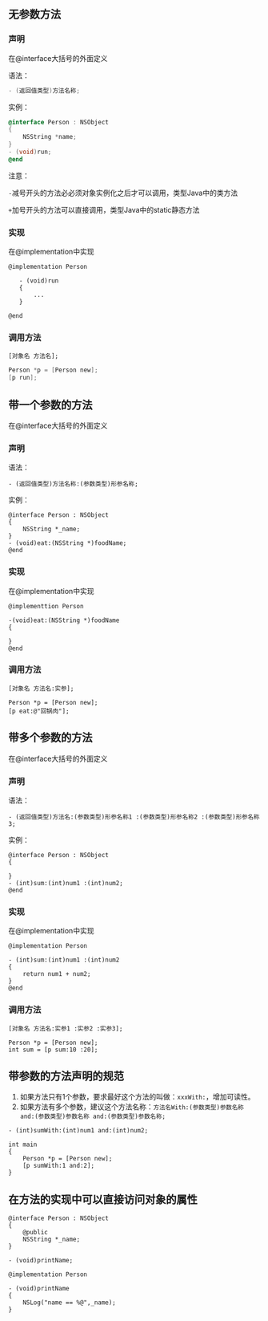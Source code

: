 
## 无参数方法

### 声明

在@interface大括号的外面定义

语法：

```objective-c
- (返回值类型)方法名称;
```

实例：

```objective-c
@interface Person : NSObject
{
    NSString *name;
}
- (void)run;
@end
```

注意：

`-`减号开头的方法必必须对象实例化之后才可以调用，类型Java中的类方法

`+`加号开头的方法可以直接调用，类型Java中的static静态方法

### 实现

在@implementation中实现

```objc
@implementation Person

   - (void)run
   {
       ...
   }

@end
```

### 调用方法

```objc
[对象名 方法名];
```

```objective-c
Person *p = [Person new];
[p run];
```

## 带一个参数的方法

在@interface大括号的外面定义

### 声明

语法：

```objc
- (返回值类型)方法名称:(参数类型)形参名称;
```

实例：

```objc
@interface Person : NSObject
{
	NSString *_name;    
}
- (void)eat:(NSString *)foodName;
@end
```

### 实现

在@implementation中实现

```objc
@implementtion Person

-(void)eat:(NSString *)foodName
{
    
}
@end
```

### 调用方法

```objc
[对象名 方法名:实参];
```

```objc
Person *p = [Person new];
[p eat:@"回锅肉"];
```

## 带多个参数的方法

在@interface大括号的外面定义

### 声明

语法：

```objc
- (返回值类型)方法名:(参数类型)形参名称1 :(参数类型)形参名称2 :(参数类型)形参名称3;
```

实例：

```objc
@interface Person : NSObject
{
    
}
- (int)sum:(int)num1 :(int)num2;
@end
```

### 实现

在@implementation中实现

```objc
@implementation Person

- (int)sum:(int)num1 :(int)num2 
{
    return num1 + num2;
}
@end
```

### 调用方法

```objc
[对象名 方法名:实参1 :实参2 :实参3];
```

```objc
Person *p = [Person new];
int sum = [p sum:10 :20];
```

## 带参数的方法声明的规范

1. 如果方法只有1个参数，要求最好这个方法的叫做：`xxxWith:`，增加可读性。
2. 如果方法有多个参数，建议这个方法名称：`方法名With:(参数类型)参数名称 and:(参数类型)参数名称 and:(参数类型)参数名称;`

```objc
- (int)sumWith:(int)num1 and:(int)num2;

int main
{
    Person *p = [Person new];
    [p sumWith:1 and:2];
}
```

## 在方法的实现中可以直接访问对象的属性

```objc
@interface Person : NSObject
{
    @public
    NSString *_name;
}

- (void)printName;

@implementation Person

- (void)printName
{
    NSLog("name == %@",_name);
}
```





















